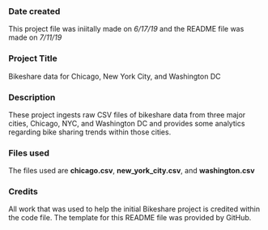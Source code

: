 ### Date created
This project file was iniitally made on *6/17/19* and the README file was made on *7/11/19*

### Project Title
Bikeshare data for Chicago, New York City, and Washington DC

### Description
These project ingests raw CSV files of bikeshare data from three major cities, Chicago, NYC, and Washington DC and provides some analytics regarding bike sharing trends within those cities. 

### Files used
The files used are **chicago.csv**, **new_york_city.csv**, and **washington.csv** 

### Credits
All work that was used to help the initial Bikeshare project is credited within the code file. The template for this README file was provided by GitHub. 

